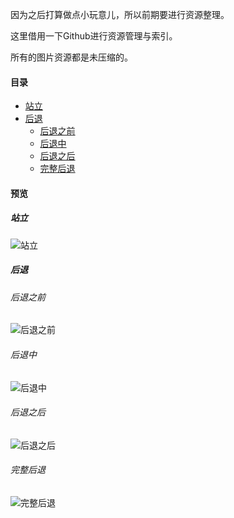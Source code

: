 因为之后打算做点小玩意儿，所以前期要进行资源整理。

这里借用一下Github进行资源管理与索引。

所有的图片资源都是未压缩的。

#### 目录
* <a href="#站立">站立</a>
* <a href="#后退">后退</a>
  * <a href="#后退之前">后退之前</a>
  * <a href="#后退中">后退中</a>
  * <a href="#后退之后">后退之后</a>
  * <a href="#完整后退">完整后退</a>


#### 预览
##### 站立
![站立](https://raw.githubusercontent.com/zjhch123/Kirisama_Marisa_Game_Resource/master/gifs/stand.gif)

##### 后退
###### 后退之前
![后退之前](https://raw.githubusercontent.com/zjhch123/Kirisama_Marisa_Game_Resource/master/gifs/pre_back.gif)
###### 后退中
![后退中](https://raw.githubusercontent.com/zjhch123/Kirisama_Marisa_Game_Resource/master/gifs/ing_back.gif)
###### 后退之后
![后退之后](https://raw.githubusercontent.com/zjhch123/Kirisama_Marisa_Game_Resource/master/gifs/after_back.gif)
###### 完整后退
![完整后退](https://raw.githubusercontent.com/zjhch123/Kirisama_Marisa_Game_Resource/master/gifs/back.gif)




